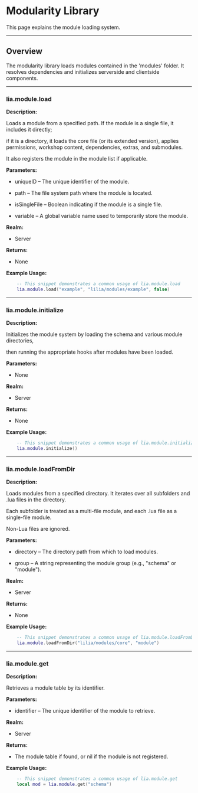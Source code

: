 # Modularity Library


This page explains the module loading system.


---


## Overview


The modularity library loads modules contained in the 'modules' folder. It resolves dependencies and initializes serverside and clientside components.


---


### lia.module.load

**Description:**


Loads a module from a specified path. If the module is a single file, it includes it directly;

if it is a directory, it loads the core file (or its extended version), applies permissions, workshop content, dependencies, extras, and submodules.

It also registers the module in the module list if applicable.


**Parameters:**


* uniqueID – The unique identifier of the module.


* path – The file system path where the module is located.


* isSingleFile – Boolean indicating if the module is a single file.


* variable – A global variable name used to temporarily store the module.


**Realm:**


* Server


**Returns:**


* None


**Example Usage:**


```lua
    -- This snippet demonstrates a common usage of lia.module.load
    lia.module.load("example", "lilia/modules/example", false)
```


---


### lia.module.initialize

**Description:**


Initializes the module system by loading the schema and various module directories,

then running the appropriate hooks after modules have been loaded.


**Parameters:**


* None


**Realm:**


* Server


**Returns:**


* None


**Example Usage:**


```lua
    -- This snippet demonstrates a common usage of lia.module.initialize
    lia.module.initialize()
```


---


### lia.module.loadFromDir

**Description:**


Loads modules from a specified directory. It iterates over all subfolders and .lua files in the directory.

Each subfolder is treated as a multi-file module, and each .lua file as a single-file module.

Non-Lua files are ignored.


**Parameters:**


* directory – The directory path from which to load modules.


* group – A string representing the module group (e.g., "schema" or "module").


**Realm:**


* Server


**Returns:**


* None


**Example Usage:**


```lua
    -- This snippet demonstrates a common usage of lia.module.loadFromDir
    lia.module.loadFromDir("lilia/modules/core", "module")
```


---


### lia.module.get

**Description:**


Retrieves a module table by its identifier.


**Parameters:**


* identifier – The unique identifier of the module to retrieve.


**Realm:**


* Server


**Returns:**


* The module table if found, or nil if the module is not registered.


**Example Usage:**


```lua
    -- This snippet demonstrates a common usage of lia.module.get
    local mod = lia.module.get("schema")
```

